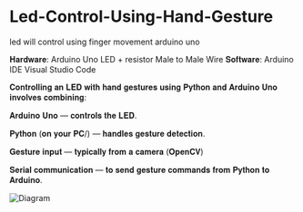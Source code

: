 # Led-Control-Using-Hand-Gesture
led will control using finger movement arduino uno

𝐇𝐚𝐫𝐝𝐰𝐚𝐫𝐞:
Arduino Uno
LED + resistor
Male to Male Wire
𝐒𝐨𝐟𝐭𝐰𝐚𝐫𝐞:
Arduino IDE
Visual Studio Code

𝐂𝐨𝐧𝐭𝐫𝐨𝐥𝐥𝐢𝐧𝐠 𝐚𝐧 𝐋𝐄𝐃 𝐰𝐢𝐭𝐡 𝐡𝐚𝐧𝐝 𝐠𝐞𝐬𝐭𝐮𝐫𝐞𝐬 𝐮𝐬𝐢𝐧𝐠 𝐏𝐲𝐭𝐡𝐨𝐧 𝐚𝐧𝐝 𝐀𝐫𝐝𝐮𝐢𝐧𝐨 𝐔𝐧𝐨 𝐢𝐧𝐯𝐨𝐥𝐯𝐞𝐬 𝐜𝐨𝐦𝐛𝐢𝐧𝐢𝐧𝐠:

𝐀𝐫𝐝𝐮𝐢𝐧𝐨 𝐔𝐧𝐨 — 𝐜𝐨𝐧𝐭𝐫𝐨𝐥𝐬 𝐭𝐡𝐞 𝐋𝐄𝐃.

𝐏𝐲𝐭𝐡𝐨𝐧 (𝐨𝐧 𝐲𝐨𝐮𝐫 𝐏𝐂/) — 𝐡𝐚𝐧𝐝𝐥𝐞𝐬 𝐠𝐞𝐬𝐭𝐮𝐫𝐞 𝐝𝐞𝐭𝐞𝐜𝐭𝐢𝐨𝐧.

𝐆𝐞𝐬𝐭𝐮𝐫𝐞 𝐢𝐧𝐩𝐮𝐭 — 𝐭𝐲𝐩𝐢𝐜𝐚𝐥𝐥𝐲 𝐟𝐫𝐨𝐦 𝐚 𝐜𝐚𝐦𝐞𝐫𝐚 (𝐎𝐩𝐞𝐧𝐂𝐕) 

𝐒𝐞𝐫𝐢𝐚𝐥 𝐜𝐨𝐦𝐦𝐮𝐧𝐢𝐜𝐚𝐭𝐢𝐨𝐧 — 𝐭𝐨 𝐬𝐞𝐧𝐝 𝐠𝐞𝐬𝐭𝐮𝐫𝐞 𝐜𝐨𝐦𝐦𝐚𝐧𝐝𝐬 𝐟𝐫𝐨𝐦 𝐏𝐲𝐭𝐡𝐨𝐧 𝐭𝐨 𝐀𝐫𝐝𝐮𝐢𝐧𝐨.


![Diagram](https://github.com/user-attachments/assets/2aca3e11-2db6-4681-bc0b-58120c6b8472)
